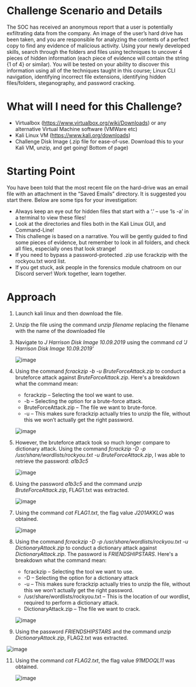 # Challenge Scenario and Details
The SOC has received an anonymous report that a user is potentially exfiltrating data from the company. An image of the user’s hard drive has been taken, and you are responsible for analyzing the contents of a perfect copy to find any evidence of malicious activity. Using your newly developed skills, search through the folders and files using techniques to uncover 4 pieces of hidden information (each piece of evidence will contain the string {1 of 4} or similar). You will be tested on your ability to discover this information using all of the techniques taught in this course; Linux CLI navigation, identifying incorrect file extensions, identifying hidden files/folders, steganography, and password cracking.

# What will I need for this Challenge?
- Virtualbox (https://www.virtualbox.org/wiki/Downloads) or any alternative Virtual Machine software (VMWare etc)
- Kali Linux VM (https://www.kali.org/downloads)
- Challenge Disk Image (.zip file for ease-of-use. Download this to your Kali VM, unzip, and get going! Bottom of page)

# Starting Point
You have been told that the most recent file on the hard-drive was an email file with an attachment in the “Saved Emails” directory. It is suggested you start there. Below are some tips for your investigation:

- Always keep an eye out for hidden files that start with a ‘.’ – use ‘ls -a’ in a terminal to view these files!
- Look at the directories and files both in the Kali Linux GUI, and Command-Line!
- This challenge is based on a narrative. You will be gently guided to find some pieces of evidence, but remember to look in all folders, and check all files, especially ones that look strange!
- If you need to bypass a password-protected .zip use fcrackzip with the rockyou.txt word list.
- If you get stuck, ask people in the forensics module chatroom on our Discord server! Work together, learn together.

# Approach
1. Launch kali linux and then download the file.
2. Unzip the file using the command *unzip filename* replacing the filename with the name of the downloaded file
3. Navigate to *J Harrison Disk Image 10.09.2019* using the command *cd 'J Harrison Disk Image 10.09.2019'*

   ![image](https://github.com/ZuanAce/Security_BlueTeam_Challenge/assets/147037911/7c3ece5d-84c0-4d36-98ae-5906c0b5dee2)


5. Using the command *fcrackzip -b -u BruteForceAttack.zip* to conduct a bruteforce attack against *BruteForceAttack.zip*. Here's a breakdown what the command mean:
   - fcrackzip – Selecting the tool we want to use.
   - -b – Selecting the option for a brute-force attack.
   - BruteForceAttack.zip – The file we want to brute-force.
   - -u – This makes sure fcrackzip actually tries to unzip the file, without this we won’t actually get the right password.

   ![image](https://github.com/ZuanAce/Security_BlueTeam_Challenge/assets/147037911/78861b16-1a36-45b9-9623-35e60d876416)

6. However, the bruteforce attack took so much longer compare to dictionary attack. Using the command *fcrackzip -D -p /usr/share/wordlists/rockyou.txt -u BruteForceAttack.zip*, I was able to retrieve the password: *a1b3c5*

   ![image](https://github.com/ZuanAce/Security_BlueTeam_Challenge/assets/147037911/b3c72c02-e979-4a0f-bb58-db3bf4944088)

7. Using the password *a1b3c5* and the command *unzip BruteForceAttack.zip*, FLAG1.txt was extracted.

   ![image](https://github.com/ZuanAce/Security_BlueTeam_Challenge/assets/147037911/6e218ee2-ea1b-4a88-b014-c7b3972656c5)

8. Using the command *cat FLAG1.txt*, the flag value *J201AKKLO* was obtained.

   ![image](https://github.com/ZuanAce/Security_BlueTeam_Challenge/assets/147037911/2fc9f92d-e8ca-4725-b77e-7032d071d96b)

9. Using the command *fcrackzip -D -p /usr/share/wordlists/rockyou.txt -u DictionaryAttack.zip* to conduct a dictionary attack against *DictionaryAttack.zip*. The password is *FRIENDSHIPSTARS*. Here's a breakdown what the command mean:
   - fcrackzip – Selecting the tool we want to use.
   - -D – Selecting the option for a dictionary attack
   - -u – This makes sure fcrackzip actually tries to unzip the file, without this we won’t actually get the right password.
   - /usr/share/wordlists/rockyou.txt – This is the location of our wordlist, required to perform a dictionary attack.
   - DictionaryAttack.zip – The file we want to crack.
     
   ![image](https://github.com/ZuanAce/Security_BlueTeam_Challenge/assets/147037911/8aace566-b821-44f9-8d6a-8c332b899d76)

10. Using the password *FRIENDSHIPSTARS* and the command *unzip DictionaryAttack.zip*, FLAG2.txt was extracted.
   
   ![image](https://github.com/ZuanAce/Security_BlueTeam_Challenge/assets/147037911/e56fc698-ac47-427c-97a0-1d8ee1a1c389)

11. Using the command *cat FLAG2.txt*, the flag value *91MDOQL11* was obtained.

    ![image](https://github.com/ZuanAce/Security_BlueTeam_Challenge/assets/147037911/ee1d8264-282e-42eb-91a1-8b6f2c1fb539)



 


